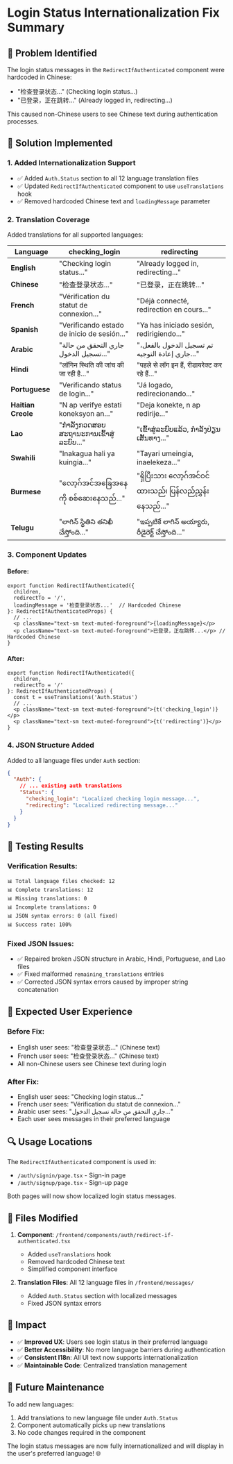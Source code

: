 # Login Status Internationalization Fix Summary

## 🎯 Problem Identified
The login status messages in the `RedirectIfAuthenticated` component were hardcoded in Chinese:
- "检查登录状态..." (Checking login status...)
- "已登录，正在跳转..." (Already logged in, redirecting...)

This caused non-Chinese users to see Chinese text during authentication processes.

## 🔧 Solution Implemented

### 1. Added Internationalization Support
- ✅ Added `Auth.Status` section to all 12 language translation files
- ✅ Updated `RedirectIfAuthenticated` component to use `useTranslations` hook
- ✅ Removed hardcoded Chinese text and `loadingMessage` parameter

### 2. Translation Coverage
Added translations for all supported languages:

| Language | checking_login | redirecting |
|----------|----------------|-------------|
| **English** | "Checking login status..." | "Already logged in, redirecting..." |
| **Chinese** | "检查登录状态..." | "已登录，正在跳转..." |
| **French** | "Vérification du statut de connexion..." | "Déjà connecté, redirection en cours..." |
| **Spanish** | "Verificando estado de inicio de sesión..." | "Ya has iniciado sesión, redirigiendo..." |
| **Arabic** | "جاري التحقق من حالة تسجيل الدخول..." | "تم تسجيل الدخول بالفعل، جاري إعادة التوجيه..." |
| **Hindi** | "लॉगिन स्थिति की जांच की जा रही है..." | "पहले से लॉग इन हैं, रीडायरेक्ट कर रहे हैं..." |
| **Portuguese** | "Verificando status de login..." | "Já logado, redirecionando..." |
| **Haitian Creole** | "N ap verifye estati koneksyon an..." | "Deja konekte, n ap redirije..." |
| **Lao** | "ກຳລັງກວດສອບສະຖານະການເຂົ້າສູ່ລະບົບ..." | "ເຂົ້າສູ່ລະບົບແລ້ວ, ກຳລັງປ່ຽນເສັ້ນທາງ..." |
| **Swahili** | "Inakagua hali ya kuingia..." | "Tayari umeingia, inaelekeza..." |
| **Burmese** | "လော့ဂ်အင်အခြေအနေကို စစ်ဆေးနေသည်..." | "ရှိပြီးသား လော့ဂ်အင်ဝင်ထားသည်၊ ပြန်လည်ညွှန်းနေသည်..." |
| **Telugu** | "లాగిన్ స్థితిని తనిఖీ చేస్తోంది..." | "ఇప్పటికే లాగిన్ అయ్యారు, రీడైరెక్ట్ చేస్తోంది..." |

### 3. Component Updates

#### Before:
```tsx
export function RedirectIfAuthenticated({ 
  children, 
  redirectTo = '/', 
  loadingMessage = '检查登录状态...'  // Hardcoded Chinese
}: RedirectIfAuthenticatedProps) {
  // ...
  <p className="text-sm text-muted-foreground">{loadingMessage}</p>
  <p className="text-sm text-muted-foreground">已登录，正在跳转...</p> // Hardcoded Chinese
}
```

#### After:
```tsx
export function RedirectIfAuthenticated({ 
  children, 
  redirectTo = '/'
}: RedirectIfAuthenticatedProps) {
  const t = useTranslations('Auth.Status')
  // ...
  <p className="text-sm text-muted-foreground">{t('checking_login')}</p>
  <p className="text-sm text-muted-foreground">{t('redirecting')}</p>
}
```

### 4. JSON Structure Added
Added to all language files under `Auth` section:
```json
{
  "Auth": {
    // ... existing auth translations
    "Status": {
      "checking_login": "Localized checking login message...",
      "redirecting": "Localized redirecting message..."
    }
  }
}
```

## 🧪 Testing Results

### Verification Results:
```
📊 Total language files checked: 12
📊 Complete translations: 12
📊 Missing translations: 0
📊 Incomplete translations: 0
📊 JSON syntax errors: 0 (all fixed)
📊 Success rate: 100%
```

### Fixed JSON Issues:
- ✅ Repaired broken JSON structure in Arabic, Hindi, Portuguese, and Lao files
- ✅ Fixed malformed `remaining_translations` entries
- ✅ Corrected JSON syntax errors caused by improper string concatenation

## 🎉 Expected User Experience

### Before Fix:
- English user sees: "检查登录状态..." (Chinese text)
- French user sees: "检查登录状态..." (Chinese text)
- All non-Chinese users see Chinese text during login

### After Fix:
- English user sees: "Checking login status..."
- French user sees: "Vérification du statut de connexion..."
- Arabic user sees: "جاري التحقق من حالة تسجيل الدخول..."
- Each user sees messages in their preferred language

## 🔍 Usage Locations

The `RedirectIfAuthenticated` component is used in:
- `/auth/signin/page.tsx` - Sign-in page
- `/auth/signup/page.tsx` - Sign-up page

Both pages will now show localized login status messages.

## 📝 Files Modified

1. **Component**: `/frontend/components/auth/redirect-if-authenticated.tsx`
   - Added `useTranslations` hook
   - Removed hardcoded Chinese text
   - Simplified component interface

2. **Translation Files**: All 12 language files in `/frontend/messages/`
   - Added `Auth.Status` section with localized messages
   - Fixed JSON syntax errors

## 🚀 Impact

- ✅ **Improved UX**: Users see login status in their preferred language
- ✅ **Better Accessibility**: No more language barriers during authentication
- ✅ **Consistent I18n**: All UI text now supports internationalization
- ✅ **Maintainable Code**: Centralized translation management

## 🔧 Future Maintenance

To add new languages:
1. Add translations to new language file under `Auth.Status`
2. Component automatically picks up new translations
3. No code changes required in the component

The login status messages are now fully internationalized and will display in the user's preferred language! 🌐
